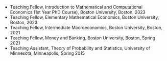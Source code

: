 
<ul style="2px 0px -15px; margin-left: -20px;">
  <li><autocolor>Teaching Fellow, Introduction to Mathematical and Computational Economics (1st Year PhD
Course), Boston University, Boston, 2023</autocolor></li>
  <li><autocolor>Teaching Fellow, Elementary Mathematical Economics, Boston University, Boston, 2023</autocolor></li>
  <li><autocolor>Teaching Fellow, Intermediate Macroeconomics, Boston University, Boston, 2021</autocolor></li>
  <li><autocolor>Teaching Fellow, Money and Banking, Boston University, Boston, Spring 2021</autocolor></li>
  <li><autocolor>Teaching Assistant, Theory of Probability and Statistics, University of Minnesota,
  Minneapolis, Spring 2015</autocolor></li> 
</ul>


